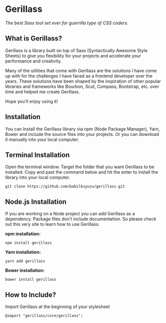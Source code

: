 # Gerillass

_The best Sass tool set ever for guerrilla type of CSS coders._

## What is Gerillass?

Gerillass is a library built on top of Sass (Syntactically Awesome Style Sheets) to give you flexibility for your projects and accelerate your performance and creativity.

Many of the utilities that come with Gerillass are the solutions I have come up with for the challenges I have faced as a frontend developer over the years. These solutions have been shaped by the inspiration of other popular libraries and frameworks like Bourbon, Scut, Compass, Bootstrap, etc. over time and helped me create Gerillass.

Hope you’ll enjoy using it!

## Installation

You can Install the Gerillass library via npm (Node Package Manager), Yarn, Bower and include the source files into your projects. Or you can download it manually into your local computer.

## Terminal Installation

Open the terminal window. Target the folder that you want Gerillass to be installed. Copy and past the command below and hit the enter to install the library into your local computer.

    git clone https://github.com/babilkuyusu/gerillass.git

## Node.js Installation

If you are working on a Node project you can add Gerillass as a dependency. Package files don’t include documentation. So please check out this very site to learn how to use Gerillass.

**npm installation:**

    npm install gerillass

**Yarn installation:**

    yarn add gerillass

**Bower installation:**

    bower install gerillass

## How to Include?

Import Gerillass at the beginning of your stylesheet

    @import "gerillass/core/gerillass";